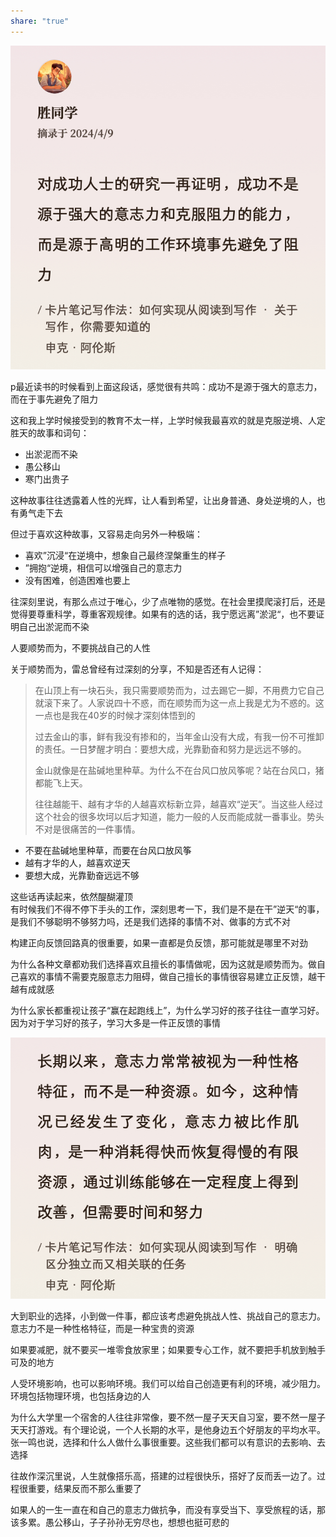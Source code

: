 ```yaml
---  
share: "true"  
---  
```

![意志力.jpeg](./assets/%E6%84%8F%E5%BF%97%E5%8A%9B.jpeg)  
  
p最近读书的时候看到上面这段话，感觉很有共鸣：成功不是源于强大的意志力，而在于事先避免了阻力  
  
这和我上学时候接受到的教育不太一样，上学时候我最喜欢的就是克服逆境、人定胜天的故事和词句：    
- 出淤泥而不染  
- 愚公移山  
- 寒门出贵子  
  
这种故事往往透露着人性的光辉，让人看到希望，让出身普通、身处逆境的人，也有勇气走下去  
  
但过于喜欢这种故事，又容易走向另外一种极端：    
- 喜欢”沉浸“在逆境中，想象自己最终涅槃重生的样子  
- ”拥抱“逆境，相信可以增强自己的意志力  
- 没有困难，创造困难也要上  
  
往深刻里说，有那么点过于唯心，少了点唯物的感觉。在社会里摸爬滚打后，还是觉得要尊重科学，尊重客观规律。如果有的选的话，我宁愿远离”淤泥“，也不要证明自己出淤泥而不染  
  
人要顺势而为，不要挑战自己的人性  
  
关于顺势而为，雷总曾经有过深刻的分享，不知是否还有人记得：  
  
> 在山顶上有一块石头，我只需要顺势而为，过去踢它一脚，不用费力它自己就滚下来了。人家说四十不惑，而在顺势而为这一点上我是尤为不惑的。这一点也是我在40岁的时候才深刻体悟到的  
>   
> 过去金山的事，鲜有我没有掺和的，当年金山没有大成，有我一份不可推卸的责任。一日梦醒才明白：要想大成，光靠勤奋和努力是远远不够的。  
>   
> 金山就像是在盐碱地里种草。为什么不在台风口放风筝呢？站在台风口，猪都能飞上天。  
>   
> 往往越能干、越有才华的人越喜欢标新立异，越喜欢“逆天”。当这些人经过这个社会的很多坎坷以后才知道，能力一般的人反而能成就一番事业。势头不对是很痛苦的一件事情。  
  
- 不要在盐碱地里种草，而要在台风口放风筝  
- 越有才华的人，越喜欢逆天  
- 要想大成，光靠勤奋远远不够  
  
这些话再读起来，依然醍醐灌顶  
有时候我们不得不停下手头的工作，深刻思考一下，我们是不是在干”逆天“的事，是我们不够聪明不够努力吗，还是我们选择的事情不对、做事的方式不对  
  
构建正向反馈回路真的很重要，如果一直都是负反馈，那可能就是哪里不对劲  
  
为什么各种文章都劝我们选择喜欢且擅长的事情做呢，因为这就是顺势而为。做自己喜欢的事情不需要克服意志力阻碍，做自己擅长的事情很容易建立正反馈，越干越有成就感  
  
为什么家长都重视让孩子“赢在起跑线上”，为什么学习好的孩子往往一直学习好。因为对于学习好的孩子，学习大多是一件正反馈的事情  
  
![意志力2.jpeg](./assets/%E6%84%8F%E5%BF%97%E5%8A%9B2.jpeg)  
  
大到职业的选择，小到做一件事，都应该考虑避免挑战人性、挑战自己的意志力。意志力不是一种性格特征，而是一种宝贵的资源  
  
如果要减肥，就不要买一堆零食放家里；如果要专心工作，就不要把手机放到触手可及的地方  
  
人受环境影响，也可以影响环境。我们可以给自己创造更有利的环境，减少阻力。环境包括物理环境，也包括身边的人  
  
为什么大学里一个宿舍的人往往非常像，要不然一屋子天天自习室，要不然一屋子天天打游戏。有个理论说，一个人长期的水平，是他身边五个好朋友的平均水平。张一鸣也说，选择和什么人做什么事很重要。这些我们都可以有意识的去影响、去选择  
  
往故作深沉里说，人生就像搭乐高，搭建的过程很快乐，搭好了反而丢一边了。过程很重要，结果反而不那么重要了  
  
如果人的一生一直在和自己的意志力做抗争，而没有享受当下、享受旅程的话，那该多累。愚公移山，子子孙孙无穷尽也，想想也挺可悲的